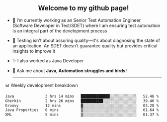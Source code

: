 <h2 align="center">Welcome to my github page!</h2>

- 🔭 I’m currently working as an Senior Test Automation Engineer (Software Developer in Test/SDET) where I am ensuring test automation is an integral part of the development process
- 🎩 Testing isn't about assuring quality—it's about diagnosing the state of an application. An SDET doesn't guarantee quality but provides critical insights to improve it
- ✨ I also worked as Java Developer
- 💬 Ask me about **Java, Automation struggles and birds!**
  
  -------
  
📊 Weekly development breakdown

<!--START_SECTION:waka-->

```txt
Java              3 hrs 14 mins   █████████████░░░░░░░░░░░░   52.48 %
Gherkin           2 hrs 26 mins   ██████████░░░░░░░░░░░░░░░   39.46 %
Groovy            12 mins         ▓░░░░░░░░░░░░░░░░░░░░░░░░   03.28 %
Java Properties   6 mins          ▒░░░░░░░░░░░░░░░░░░░░░░░░   01.64 %
XML               5 mins          ▒░░░░░░░░░░░░░░░░░░░░░░░░   01.37 %
```

<!--END_SECTION:waka-->
